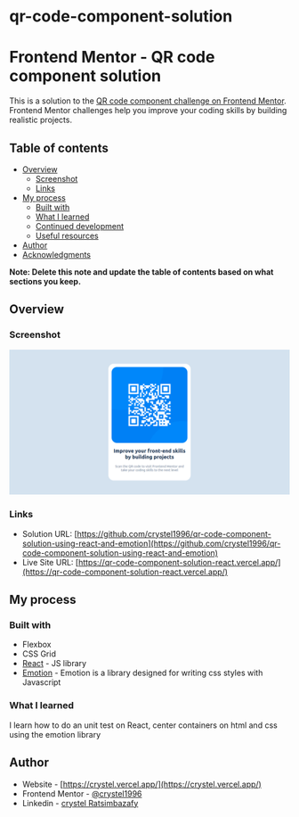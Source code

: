 # qr-code-component-solution

# Frontend Mentor - QR code component solution

This is a solution to the [QR code component challenge on Frontend Mentor](https://www.frontendmentor.io/challenges/qr-code-component-iux_sIO_H). Frontend Mentor challenges help you improve your coding skills by building realistic projects. 

## Table of contents

- [Overview](#overview)
  - [Screenshot](#screenshot)
  - [Links](#links)
- [My process](#my-process)
  - [Built with](#built-with)
  - [What I learned](#what-i-learned)
  - [Continued development](#continued-development)
  - [Useful resources](#useful-resources)
- [Author](#author)
- [Acknowledgments](#acknowledgments)

**Note: Delete this note and update the table of contents based on what sections you keep.**

## Overview

### Screenshot

![](./screenshot.png)

### Links

- Solution URL: [https://github.com/crystel1996/qr-code-component-solution-using-react-and-emotion](https://github.com/crystel1996/qr-code-component-solution-using-react-and-emotion)
- Live Site URL: [https://qr-code-component-solution-react.vercel.app/](https://qr-code-component-solution-react.vercel.app/)

## My process

### Built with

- Flexbox
- CSS Grid
- [React](https://reactjs.org/) - JS library
- [Emotion](https://emotion.sh/docs/introduction) - Emotion is a library designed for writing css styles with Javascript



### What I learned

I learn how to do an unit test on React, center containers on html and css using the emotion library

## Author

- Website - [https://crystel.vercel.app/](https://crystel.vercel.app/)
- Frontend Mentor - [@crystel1996](https://www.frontendmentor.io/profile/crystel1996)
- Linkedin - [crystel Ratsimbazafy](https://www.linkedin.com/in/crystel-ratsimbazafy-996a5417a/)
